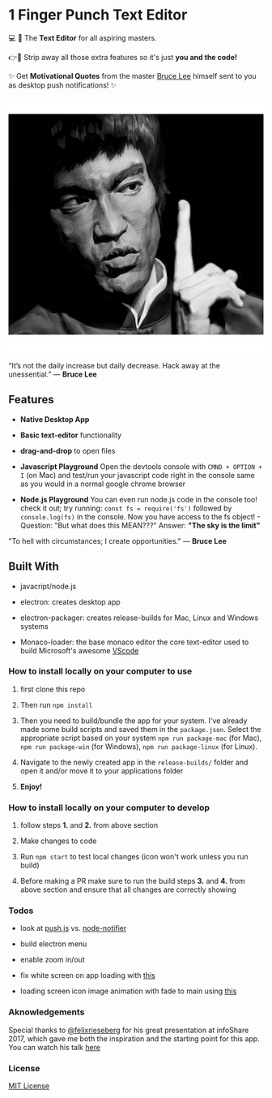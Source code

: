 # 1 Finger Punch Text Editor

💻 📝 The <b>Text Editor</b> for all aspiring masters.

👉💨 Strip away all those extra features so it's just <b>you and the code!</b>

✨ Get <b>Motivational Quotes</b> from the master [Bruce Lee](https://en.wikipedia.org/wiki/Bruce_Lee) himself sent to you as desktop push notifications! ✨

![Bruce Lee](/assets/icons/png/512x512.png)

“It’s not the daily increase but daily decrease. Hack away at the unessential.” — <b>Bruce Lee</b>

## Features

- <b>Native Desktop App</b>

- <b>Basic text-editor</b> functionality

- <b>drag-and-drop</b> to open files

- <b>Javascript Playground</b> Open the devtools console with `CMND + OPTION + I` (on Mac) and test/run your javascript code right in the console same as you would in a normal google chrome browser

- <b>Node.js Playground</b> You can even run node.js code in the console too! check it out; try running: `const fs = require('fs')` followed by `console.log(fs)` in the console. Now you have access to the fs object! - Question: "But what does this MEAN???" Answer: <b>"The sky is the limit"</b>

"To hell with circumstances; I create opportunities." — <b>Bruce Lee</b>

## Built With

- javacript/node.js

- electron: creates desktop app

- electron-packager: creates release-builds for Mac, Linux and Windows systems

- Monaco-loader: the base monaco editor the core text-editor used to build Microsoft's awesome [VScode](https://github.com/Microsoft/vscode)

### How to install locally on your computer to use

1. first clone this repo

2. Then run `npm install`

3. Then you need to build/bundle the app for your system. I've already made some build scripts and saved them in the `package.json`. Select the appropriate script based on your system `npm run package-mac` (for Mac), `npm run package-win` (for Windows), `npm run package-linux` (for Linux).

4. Navigate to the newly created app in the `release-builds/` folder and open it and/or move it to your applications folder

5. <b>Enjoy!</b>

### How to install locally on your computer to develop

1. follow steps <b>1.</b> and <b>2.</b> from above section

2. Make changes to code

3. Run `npm start` to test local changes (icon won't work unless you run build)

4. Before making a PR make sure to run the build steps <b>3.</b> and <b>4.</b> from above section and ensure that all changes are correctly showing 

### Todos

- look at [push.js](https://www.npmjs.com/package/push-js) vs. [node-notifier](https://www.npmjs.com/package/node-notifier)

- build electron menu

- enable zoom in/out

- fix white screen on app loading with [this](https://www.christianengvall.se/electron-white-screen-app-startup/)

- loading screen icon image animation with fade to main using [this](https://stackoverflow.com/questions/42292608/electron-loading-animation)

### Aknowledgements

Special thanks to [@felixrieseberg](https://github.com/felixrieseberg) for his great presentation at infoShare 2017, which gave me both the inspiration and the starting point for this app. You can watch his talk [here](https://www.youtube.com/watch?v=7huz8Kx1nLw)

### License

[MIT License](https://en.wikipedia.org/wiki/MIT_License)